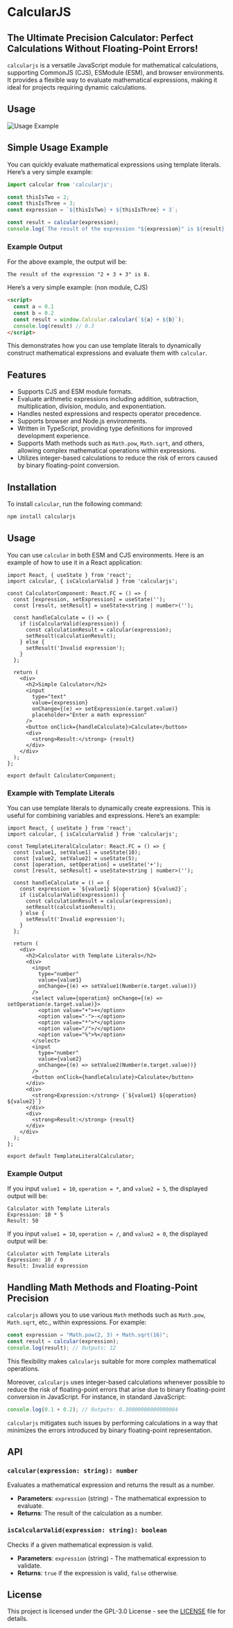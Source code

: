 # CalcularJS

## The Ultimate Precision Calculator: Perfect Calculations Without Floating-Point Errors!

`calcularjs` is a versatile JavaScript module for mathematical calculations, supporting CommonJS (CJS), ESModule (ESM), and browser environments. It provides a flexible way to evaluate mathematical expressions, making it ideal for projects requiring dynamic calculations.

## Usage
![Usage Example](https://github.com/gloomystore/CalcularJS/blob/main/use.gif?raw=true)

## Simple Usage Example

You can quickly evaluate mathematical expressions using template literals. Here’s a very simple example:

```javascript
import calcular from 'calcularjs';

const thisIsTwo = 2;
const thisIsThree = 3;
const expression = `${thisIsTwo} + ${thisIsThree} + 3`;

const result = calcular(expression);
console.log(`The result of the expression "${expression}" is ${result}.`); // 8
```

### Example Output
For the above example, the output will be:

```
The result of the expression "2 + 3 + 3" is 8.
```

Here’s a very simple example: (non module, CJS)

```html
<script>
  const a = 0.1
  const b = 0.2
  const result = window.Calcular.calcular(`${a} + ${b}`);
  console.log(result) // 0.3
</script>
```



This demonstrates how you can use template literals to dynamically construct mathematical expressions and evaluate them with `calcular`.

## Features
- Supports CJS and ESM module formats.
- Evaluate arithmetic expressions including addition, subtraction, multiplication, division, modulo, and exponentiation.
- Handles nested expressions and respects operator precedence.
- Supports browser and Node.js environments.
- Written in TypeScript, providing type definitions for improved development experience.
- Supports Math methods such as `Math.pow`, `Math.sqrt`, and others, allowing complex mathematical operations within expressions.
- Utilizes integer-based calculations to reduce the risk of errors caused by binary floating-point conversion.

## Installation
To install `calcular`, run the following command:

```bash
npm install calcularjs
```

## Usage
You can use `calcular` in both ESM and CJS environments. Here is an example of how to use it in a React application:

```tsx
import React, { useState } from 'react';
import calcular, { isCalcularValid } from 'calcularjs';

const CalculatorComponent: React.FC = () => {
  const [expression, setExpression] = useState('');
  const [result, setResult] = useState<string | number>('');

  const handleCalculate = () => {
    if (isCalcularValid(expression)) {
      const calculationResult = calcular(expression);
      setResult(calculationResult);
    } else {
      setResult('Invalid expression');
    }
  };

  return (
    <div>
      <h2>Simple Calculator</h2>
      <input
        type="text"
        value={expression}
        onChange={(e) => setExpression(e.target.value)}
        placeholder="Enter a math expression"
      />
      <button onClick={handleCalculate}>Calculate</button>
      <div>
        <strong>Result:</strong> {result}
      </div>
    </div>
  );
};

export default CalculatorComponent;
```

### Example with Template Literals
You can use template literals to dynamically create expressions. This is useful for combining variables and expressions. Here’s an example:

```tsx
import React, { useState } from 'react';
import calcular, { isCalcularValid } from 'calcularjs';

const TemplateLiteralCalculator: React.FC = () => {
  const [value1, setValue1] = useState(10);
  const [value2, setValue2] = useState(5);
  const [operation, setOperation] = useState('+');
  const [result, setResult] = useState<string | number>('');

  const handleCalculate = () => {
    const expression = `${value1} ${operation} ${value2}`;
    if (isCalcularValid(expression)) {
      const calculationResult = calcular(expression);
      setResult(calculationResult);
    } else {
      setResult('Invalid expression');
    }
  };

  return (
    <div>
      <h2>Calculator with Template Literals</h2>
      <div>
        <input
          type="number"
          value={value1}
          onChange={(e) => setValue1(Number(e.target.value))}
        />
        <select value={operation} onChange={(e) => setOperation(e.target.value)}>
          <option value="+">+</option>
          <option value="-">-</option>
          <option value="*">*</option>
          <option value="/">/</option>
          <option value="%">%</option>
        </select>
        <input
          type="number"
          value={value2}
          onChange={(e) => setValue2(Number(e.target.value))}
        />
        <button onClick={handleCalculate}>Calculate</button>
      </div>
      <div>
        <strong>Expression:</strong> {`${value1} ${operation} ${value2}`}
      </div>
      <div>
        <strong>Result:</strong> {result}
      </div>
    </div>
  );
};

export default TemplateLiteralCalculator;
```

### Example Output
If you input `value1 = 10`, `operation = *`, and `value2 = 5`, the displayed output will be:

```
Calculator with Template Literals
Expression: 10 * 5
Result: 50
```

If you input `value1 = 10`, `operation = /`, and `value2 = 0`, the displayed output will be:

```
Calculator with Template Literals
Expression: 10 / 0
Result: Invalid expression
```

## Handling Math Methods and Floating-Point Precision
`calcularjs` allows you to use various `Math` methods such as `Math.pow`, `Math.sqrt`, etc., within expressions. For example:

```javascript
const expression = "Math.pow(2, 3) + Math.sqrt(16)";
const result = calcular(expression);
console.log(result); // Outputs: 12
```

This flexibility makes `calcularjs` suitable for more complex mathematical operations.

Moreover, `calcularjs` uses integer-based calculations whenever possible to reduce the risk of floating-point errors that arise due to binary floating-point conversion in JavaScript. For instance, in standard JavaScript:

```javascript
console.log(0.1 + 0.2); // Outputs: 0.30000000000000004
```

`calcularjs` mitigates such issues by performing calculations in a way that minimizes the errors introduced by binary floating-point representation.

## API

### `calcular(expression: string): number`
Evaluates a mathematical expression and returns the result as a number.

- **Parameters**: `expression` (string) - The mathematical expression to evaluate.
- **Returns**: The result of the calculation as a number.

### `isCalcularValid(expression: string): boolean`
Checks if a given mathematical expression is valid.

- **Parameters**: `expression` (string) - The mathematical expression to validate.
- **Returns**: `true` if the expression is valid, `false` otherwise.

## License
This project is licensed under the GPL-3.0 License - see the [LICENSE](./LICENSE) file for details.